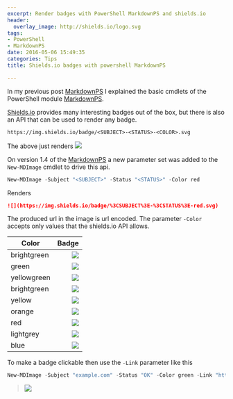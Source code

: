 ```yaml
---
excerpt: Render badges with PowerShell MarkdownPS and shields.io
header:
  overlay_image: http://shields.io/logo.svg
tags:
- PowerShell
- MarkdownPS
date: 2016-05-06 15:49:35
categories: Tips
title: Shields.io badges with powershell MarkdownPS

---
```




In my previous post [MarkdownPS](/post/markdownps/markdownps/) I explained the basic cmdlets of the PowerShell module [MarkdownPS](https://www.powershellgallery.com/packages/MarkdownPS/).

[Shields.io](http://shields.io/) provides many interesting badges out of the box, but there is also an API that can be used to render any badge.
```
https://img.shields.io/badge/<SUBJECT>-<STATUS>-<COLOR>.svg
```
The above just renders  ![](https://img.shields.io/badge/%3CSUBJECT%3E-%3CSTATUS%3E-%3CCOLOR%3E.svg)

On version 1.4 of the [MarkdownPS](https://www.powershellgallery.com/packages/MarkdownPS/) a new parameter set was added to the `New-MDImage` cmdlet to drive this api.
```powershell
New-MDImage -Subject "<SUBJECT>" -Status "<STATUS>" -Color red
```
Renders

```markdown
![](https://img.shields.io/badge/%3CSUBJECT%3E-%3CSTATUS%3E-red.svg)
```

The produced url in the image is url encoded. The parameter `-Color` accepts only values that the shields.io API allows.

| Color                                                               | Badge                                                               |
| ------------------------------------------------------------------- | -------------------------------------------------------------------:|
| brightgreen                                                         | ![](https://img.shields.io/badge/Color-brightgreen-brightgreen.svg) |
| green                                                               | ![](https://img.shields.io/badge/Color-green-green.svg)             |
| yellowgreen                                                         | ![](https://img.shields.io/badge/Color-yellowgreen-yellowgreen.svg) |
| brightgreen                                                         | ![](https://img.shields.io/badge/Color-brightgreen-brightgreen.svg) |
| yellow                                                              | ![](https://img.shields.io/badge/Color-yellow-yellow.svg)           |
| orange                                                              | ![](https://img.shields.io/badge/Color-orange-orange.svg)           |
| red                                                                 | ![](https://img.shields.io/badge/Color-red-red.svg)                 |
| lightgrey                                                           | ![](https://img.shields.io/badge/Color-lightgrey-lightgrey.svg)     |
| blue                                                                | ![](https://img.shields.io/badge/Color-blue-blue.svg)               |

To make a badge clickable then use the `-Link` parameter like this
```powershell
New-MDImage -Subject "example.com" -Status "OK" -Color green -Link "https://example.com"
```
> [![](https://img.shields.io/badge/example.com-OK-green.svg)](https://example.com)
